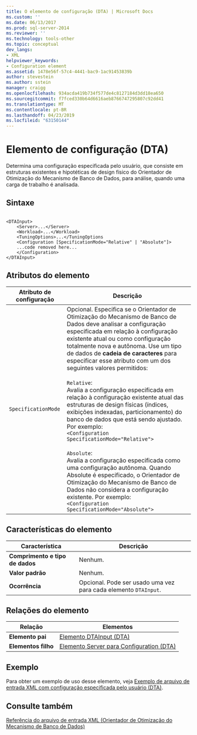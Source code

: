 ```yaml
---
title: O elemento de configuração (DTA) | Microsoft Docs
ms.custom: ''
ms.date: 06/13/2017
ms.prod: sql-server-2014
ms.reviewer: ''
ms.technology: tools-other
ms.topic: conceptual
dev_langs:
- XML
helpviewer_keywords:
- Configuration element
ms.assetid: 1478e56f-57c4-4441-bac9-1ac91453839b
author: stevestein
ms.author: sstein
manager: craigg
ms.openlocfilehash: 934acda419b734f577de4c8127184d3dd18ea650
ms.sourcegitcommit: f7fced330b64d6616aeb8766747295807c92dd41
ms.translationtype: MT
ms.contentlocale: pt-BR
ms.lasthandoff: 04/23/2019
ms.locfileid: "63150144"
---
```

# <a name="configuration-element-dta"></a>Elemento de configuração (DTA)
  Determina uma configuração especificada pelo usuário, que consiste em estruturas existentes e hipotéticas de design físico do Orientador de Otimização do Mecanismo de Banco de Dados, para análise, quando uma carga de trabalho é analisada.  
  
## <a name="syntax"></a>Sintaxe  
  
```  
  
<DTAInput>  
    <Server>...</Server>  
    <Workload>...</Workload>  
    <TuningOptions>...</TuningOptions  
    <Configuration [SpecificationMode="Relative" | "Absolute"]>  
    ...code removed here...  
    </Configuration>  
</DTAInput>  
```  
  
## <a name="element-attributes"></a>Atributos do elemento  
  
|Atributo de configuração|Descrição|  
|-----------------------------|-----------------|  
|`SpecificationMode`|Opcional. Especifica se o Orientador de Otimização do Mecanismo de Banco de Dados deve analisar a configuração especificada em relação à configuração existente atual ou como configuração totalmente nova e autônoma. Use um tipo de dados de **cadeia de caracteres** para especificar esse atributo com um dos seguintes valores permitidos:<br /><br /> `Relative`: <br />                  Avalia a configuração especificada em relação à configuração existente atual das estruturas de design físicas (índices, exibições indexadas, particionamento) do banco de dados que está sendo ajustado. Por exemplo: <br />`<Configuration SpecificationMode="Relative">`<br /><br /> `Absolute`: <br />                  Avalia a configuração especificada como uma configuração autônoma. Quando Absolute é especificado, o Orientador de Otimização do Mecanismo de Banco de Dados não considera a configuração existente. Por exemplo:<br />`<Configuration SpecificationMode="Absolute">`|  
  
## <a name="element-characteristics"></a>Características do elemento  
  
|Característica|Descrição|  
|--------------------|-----------------|  
|**Comprimento e tipo de dados**|Nenhum.|  
|**Valor padrão**|Nenhum.|  
|**Ocorrência**|Opcional. Pode ser usado uma vez para cada elemento `DTAInput`.|  
  
## <a name="element-relationships"></a>Relações do elemento  
  
|Relação|Elementos|  
|------------------|--------------|  
|**Elemento pai**|[Elemento DTAInput &#40;DTA&#41;](dtainput-element-dta.md)|  
|**Elementos filho**|[Elemento Server para Configuration &#40;DTA&#41;](server-element-for-configuration-dta.md)|  
  
## <a name="example"></a>Exemplo  
 Para obter um exemplo de uso desse elemento, veja [Exemplo de arquivo de entrada XML com configuração especificada pelo usuário (DTA)](xml-input-file-sample-with-user-specified-configuration-dta.md).  
  
## <a name="see-also"></a>Consulte também  
 [Referência do arquivo de entrada XML &#40;Orientador de Otimização do Mecanismo de Banco de Dados&#41;](xml-input-file-reference-database-engine-tuning-advisor.md)  
  
  
